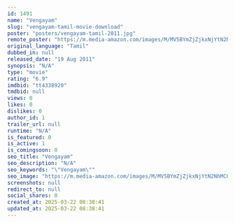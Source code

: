 ```yaml
---
id: 1491
name: "Vengayam"
slug: "vengayam-tamil-movie-download"
poster: "posters/vengayam-tamil-2011.jpg"
remote_poster: "https://m.media-amazon.com/images/M/MV5BYmZjZjkxNjYtN2NhMC00YWM2LTgxM2EtMjAwOGEwOTdlNjM1XkEyXkFqcGdeQXVyMjA4OTI5NDQ@._V1_SX300.jpg"
original_language: "Tamil"
dubbed_in: null
released_date: "19 Aug 2011"
synopsis: "N/A"
type: "movie"
rating: "6.9"
imdbid: "tt4338920"
tmdbid: null
views: 0
likes: 0
dislikes: 0
author_id: 1
trailer_url: null
runtime: "N/A"
is_featured: 0
is_active: 1
is_comingsoon: 0
seo_title: "Vengayam"
seo_description: "N/A"
seo_keywords: "\"Vengayam\""
seo_image: "https://m.media-amazon.com/images/M/MV5BYmZjZjkxNjYtN2NhMC00YWM2LTgxM2EtMjAwOGEwOTdlNjM1XkEyXkFqcGdeQXVyMjA4OTI5NDQ@._V1_SX300.jpg"
screenshots: null
redirect_to: null
social_shares: 0
created_at: 2025-03-22 08:38:41
updated_at: 2025-03-22 08:38:41
---
```


